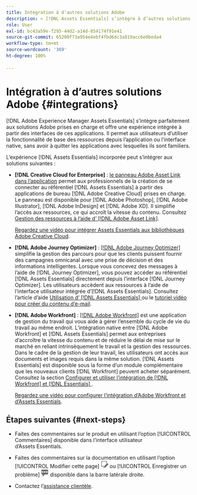 ```yaml
---
title: Intégration à d’autres solutions Adobe
description: « [!DNL Assets Essentials] s’intègre à d’autres solutions Adobe et fournit une expérience intégrée à partir de l’application native ».
role: User
exl-id: bc43a59e-f295-44d2-a14d-854174f91e41
source-git-commit: 65200f73a954e4ebf4fbd6dc3a819acc6e0beda4
workflow-type: tm+mt
source-wordcount: '369'
ht-degree: 100%

---
```


# Intégration à d’autres solutions Adobe {#integrations}

[!DNL Adobe Experience Manager Assets Essentials] s’intègre parfaitement aux solutions Adobe prises en charge et offre une expérience intégrée à partir des interfaces de ces applications. Il permet aux utilisateurs d’utiliser la fonctionnalité de base des ressources depuis l’application ou l’interface native, sans avoir à quitter les applications avec lesquelles ils sont familiers.

L’expérience [!DNL Assets Essentials] incorporée peut s’intégrer aux solutions suivantes :

* **[!DNL Creative Cloud for Enterprise]** : [le panneau Adobe Asset Link dans l’application](https://www.adobe.com/fr/creativecloud/business/enterprise/adobe-asset-link.html) permet aux professionnels de la création de se connecter au référentiel [!DNL Assets Essentials] à partir des applications de bureau [!DNL Adobe Creative Cloud] prises en charge. Le panneau est disponible pour [!DNL Adobe Photoshop], [!DNL Adobe Illustrator], [!DNL Adobe InDesign] et [!DNL Adobe XD]. Il simplifie l’accès aux ressources, ce qui accroît la vitesse du contenu. Consultez [Gestion des ressources à l’aide d’ [!DNL Adobe Asset Link]](https://helpx.adobe.com/fr/enterprise/using/manage-assets-using-adobe-asset-link.html).

  [Regardez une vidéo pour intégrer Assets Essentials aux bibliothèques Adobe Creative Cloud](https://experienceleague.adobe.com/docs/experience-manager-learn/assets-essentials/creative-cloud.html?lang=fr).

* **[!DNL Adobe Journey Optimizer]** : [[!DNL Adobe Journey Optimizer]](https://business.adobe.com/fr/products/journey-optimizer/adobe-journey-optimizer.html) simplifie la gestion des parcours pour que les clients puissent fournir des campagnes omnicanal avec une prise de décision et des informations intelligentes. Lorsque vous concevez des messages à l’aide de [!DNL Journey Optimizer], vous pouvez accéder au référentiel [!DNL Assets Essentials] directement depuis l’interface [!DNL Journey Optimizer]. Les utilisateurs accèdent aux ressources à l’aide de l’interface utilisateur intégrée d’[!DNL Assets Essentials]. Consultez l’article d’aide [Utilisation d’ [!DNL Assets Essentials]  ](https://experienceleague.adobe.com/docs/journey-optimizer/using/create-messages/assets-essentials.html?lang=fr) ou le [tutoriel vidéo pour créer du contenu d’e-mail](https://experienceleague.adobe.com/docs/journey-optimizer-learn/tutorials/create-messages/create-email-content-with-the-message-editor.html?lang=fr).

* **[!DNL Adobe Workfront]** : [[!DNL Adobe Workfront]](https://www.workfront.com/) est une application de gestion du travail qui vous aide à gérer l’ensemble du cycle de vie du travail au même endroit. L’intégration native entre [!DNL Adobe Workfront] et [!DNL Assets Essentials] permet aux entreprises d’accroître la vitesse du contenu et de réduire le délai de mise sur le marché en reliant intrinsèquement le travail et la gestion des ressources. Dans le cadre de la gestion de leur travail, les utilisateurs ont accès aux documents et images requis dans la même solution. [!DNL Assets Essentials] est disponible sous la forme d’un module complémentaire que les nouveaux clients [!DNL Workfront] peuvent acheter séparément. Consultez la section [Configurer et utiliser l’intégration de  [!DNL Workfront]  et  [!DNL Essentials] ](https://one.workfront.com/s/document-item?bundleId=the-new-workfront-experience&amp;topicId=Content%2FDocuments%2FAdobe_Workfront_for_Experience_Manager_Assets_Essentials%2F_workfront-for-aem-asset-essentials.htm).

  [Regardez une vidéo pour configurer l’intégration d’Adobe Workfront et d’Assets Essentials](https://experienceleague.adobe.com/docs/experience-manager-learn/assets-essentials/workfront/configure.html?lang=fr).

## Étapes suivantes {#next-steps}

* Faites des commentaires sur le produit en utilisant l’option [!UICONTROL Commentaires] disponible dans l’interface utilisateur d’Assets Essentials.

* Faites des commentaires sur la documentation en utilisant l’option [!UICONTROL Modifier cette page] ![modifier la page](assets/do-not-localize/edit-page.png) ou [!UICONTROL Enregistrer un problème] ![créer un problème GitHub](assets/do-not-localize/github-issue.png) disponible dans la barre latérale droite.

* Contactez l’[assistance clientèle](https://experienceleague.adobe.com/?support-solution=General&amp;lang=fr#support).

<!-- TBD: Hiding this link till GA. Do not even include the beta mention as discussed with Greg. Beta is done with customers selected by the Accounts team. It is not an open Beta program. At GA, document this.

* **[[!DNL Creative Cloud Libraries]**: This integration will be made available in the future.

* **[[!DNL Adobe Studio]]**: This integration will be made available in the future.
-->
